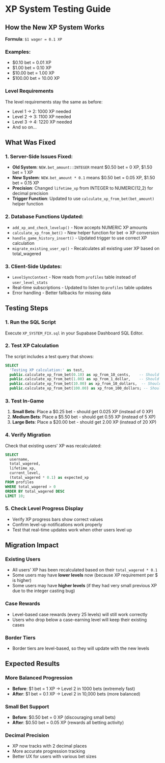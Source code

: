 # XP System Testing Guide

## How the New XP System Works

**Formula**: `$1 wager = 0.1 XP`

### Examples:
- $0.10 bet = 0.01 XP
- $1.00 bet = 0.10 XP  
- $10.00 bet = 1.00 XP
- $100.00 bet = 10.00 XP

### Level Requirements
The level requirements stay the same as before:
- Level 1 → 2: 1000 XP needed
- Level 2 → 3: 1100 XP needed  
- Level 3 → 4: 1220 XP needed
- And so on...

## What Was Fixed

### 1. **Server-Side Issues Fixed:**
- **Old System**: `NEW.bet_amount::INTEGER` meant $0.50 bet = 0 XP, $1.50 bet = 1 XP
- **New System**: `NEW.bet_amount * 0.1` means $0.50 bet = 0.05 XP, $1.50 bet = 0.15 XP
- **Precision**: Changed `lifetime_xp` from INTEGER to NUMERIC(12,2) for decimal precision
- **Trigger Function**: Updated to use `calculate_xp_from_bet(bet_amount)` helper function

### 2. **Database Functions Updated:**
- `add_xp_and_check_levelup()` - Now accepts NUMERIC XP amounts
- `calculate_xp_from_bet()` - New helper function for bet → XP conversion
- `handle_game_history_insert()` - Updated trigger to use correct XP calculation
- `migrate_existing_user_xp()` - Recalculates all existing user XP based on total_wagered

### 3. **Client-Side Updates:**
- `LevelSyncContext` - Now reads from `profiles` table instead of `user_level_stats`
- Real-time subscriptions - Updated to listen to `profiles` table updates
- Error handling - Better fallbacks for missing data

## Testing Steps

### 1. **Run the SQL Script**
Execute `XP_SYSTEM_FIX.sql` in your Supabase Dashboard SQL Editor.

### 2. **Test XP Calculation**
The script includes a test query that shows:
```sql
SELECT 
  'Testing XP calculation:' as test,
  public.calculate_xp_from_bet(0.10) as xp_from_10_cents,    -- Should be 0.01
  public.calculate_xp_from_bet(1.00) as xp_from_1_dollar,    -- Should be 0.10
  public.calculate_xp_from_bet(10.00) as xp_from_10_dollars,  -- Should be 1.00
  public.calculate_xp_from_bet(100.00) as xp_from_100_dollars; -- Should be 10.00
```

### 3. **Test In-Game**
1. **Small Bets**: Place a $0.25 bet - should get 0.025 XP (instead of 0 XP)
2. **Medium Bets**: Place a $5.50 bet - should get 0.55 XP (instead of 5 XP)  
3. **Large Bets**: Place a $20.00 bet - should get 2.00 XP (instead of 20 XP)

### 4. **Verify Migration**
Check that existing users' XP was recalculated:
```sql
SELECT 
  username,
  total_wagered,
  lifetime_xp,
  current_level,
  (total_wagered * 0.1) as expected_xp
FROM profiles 
WHERE total_wagered > 0
ORDER BY total_wagered DESC
LIMIT 10;
```

### 5. **Check Level Progress Display**
- Verify XP progress bars show correct values
- Confirm level-up notifications work properly
- Test that real-time updates work when other users level up

## Migration Impact

### **Existing Users**
- All users' XP has been recalculated based on their `total_wagered * 0.1`
- Some users may have **lower levels** now (because XP requirement per $ is higher)
- Some users may have **higher levels** (if they had very small previous XP due to the integer casting bug)

### **Case Rewards**
- Level-based case rewards (every 25 levels) will still work correctly
- Users who drop below a case-earning level will keep their existing cases

### **Border Tiers**
- Border tiers are level-based, so they will update with the new levels

## Expected Results

### **More Balanced Progression**
- **Before**: $1 bet = 1 XP → Level 2 in 1000 bets (extremely fast)
- **After**: $1 bet = 0.1 XP → Level 2 in 10,000 bets (more balanced)

### **Small Bet Support**
- **Before**: $0.50 bet = 0 XP (discouraging small bets)
- **After**: $0.50 bet = 0.05 XP (rewards all betting activity)

### **Decimal Precision**
- XP now tracks with 2 decimal places
- More accurate progression tracking
- Better UX for users with various bet sizes